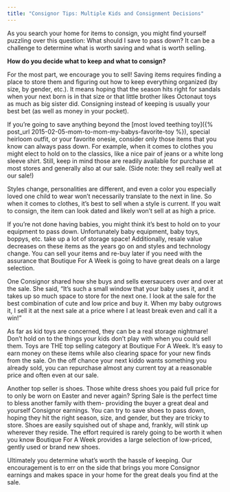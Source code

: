 ```yaml
---
title: "Consignor Tips: Multiple Kids and Consignment Decisions"
---
```


As you search your home for items to consign, you might find yourself puzzling over this question: What should I save to pass down? It can be a challenge to determine what is worth saving and what is worth selling.

**How do you decide what to keep and what to consign?**

For the most part, we encourage you to sell! Saving items requires finding a place to store them and figuring out how to keep everything organized (by size, by gender, etc.). It means hoping that the season hits right for sandals when your next born is in that size or that little brother likes Octonaut toys as much as big sister did. Consigning instead of keeping is usually your best bet (as well as money in your pocket).

If you’re going to save anything beyond the [most loved teething toy]({% post_url 2015-02-05-mom-to-mom-my-babys-favorite-toy %}), special heirloom outfit, or your favorite onesie, consider only those items that you know can always pass down. For example, when it comes to clothes you might elect to hold on to the classics, like a nice pair of jeans or a white long sleeve shirt. Still, keep in mind those are readily available for purchase at most stores and generally also at our sale. (Side note: they sell really well at our sale!)

Styles change, personalities are different, and even a color you especially loved one child to wear won’t necessarily translate to the next in line. So when it comes to clothes, it’s best to sell when a style is current. If you wait to consign, the item can look dated and likely won’t sell at as high a price.

If you’re not done having babies, you might think it’s best to hold on to your equipment to pass down. Unfortunately baby equipment, baby toys, boppys, etc. take up a lot of storage space! Additionally, resale value decreases on these items as the years go on and styles and technology change. You can sell your items and re-buy later if you need with the assurance that Boutique For A Week is going to have great deals on a large selection.

One Consignor shared how she buys and sells exersaucers over and over at the sale. She said, “It’s such a small window that your baby uses it, and it takes up so much space to store for the next one. I look at the sale for the best combination of cute and low price and buy it. When my baby outgrows it, I sell it at the next sale at a price where I at least break even and call it a win!”

As far as kid toys are concerned, they can be a real storage nightmare! Don’t hold on to the things your kids don’t play with when you could sell them. Toys are THE top selling category at Boutique For A Week. It’s easy to earn money on these items while also clearing space for your new finds from the sale. On the off chance your next kiddo wants something you already sold, you can repurchase almost any current toy at a reasonable price and often even at our sale.

Another top seller is shoes. Those white dress shoes you paid full price for to only be worn on Easter and never again? Spring Sale is the perfect time to bless another family with them- providing the buyer a great deal and yourself Consignor earnings. You can try to save shoes to pass down, hoping they hit the right season, size, and gender, but they are tricky to store. Shoes are easily squished out of shape and, frankly, will stink up wherever they reside. The effort required is rarely going to be worth it when you know Boutique For A Week provides a large selection of low-priced, gently used or brand new shoes.

Ultimately you determine what’s worth the hassle of keeping. Our encouragement is to err on the side that brings you more Consignor earnings and makes space in your home for the great deals you find at the sale.
